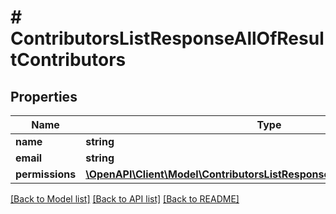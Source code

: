# # ContributorsListResponseAllOfResultContributors

## Properties

Name | Type | Description | Notes
------------ | ------------- | ------------- | -------------
**name** | **string** |  | [optional]
**email** | **string** |  | [optional]
**permissions** | [**\OpenAPI\Client\Model\ContributorsListResponseAllOfResultPermissions[]**](ContributorsListResponseAllOfResultPermissions.md) |  | [optional]

[[Back to Model list]](../../README.md#models) [[Back to API list]](../../README.md#endpoints) [[Back to README]](../../README.md)
